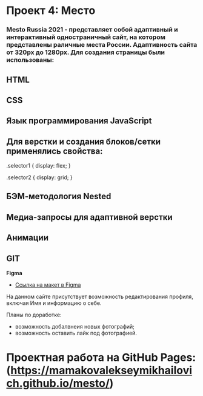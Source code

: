 # Проект 4: Место
### Mesto Russia 2021 - представляет собой адаптивный и интерактивный одностраничный сайт, на котором представлены раличные места России. Адаптивность сайта от 320px до 1280px. Для создания страницы были использованы:
## HTML
## CSS
## Язык программирования JavaScript
## Для верстки и создания блоков/сетки применялись свойства:
.selector1 {
    display: flex;
}

.selector2 {
    display: grid;
}
## БЭМ-методология Nested
## Медиа-запросы для адаптивной верстки
## Анимации
## GIT

**Figma**
* [Ссылка на макет в Figma](https://www.figma.com/file/2cn9N9jSkmxD84oJik7xL7/JavaScript.-Sprint-4?node-id=0%3A1)

На данном сайте присутствует возможность редактирования профиля, включая Имя и информацию о себе.

Планы по доработке:
*  возможность добалвнеия новых фотографий;
*  возможность оставить лайк под фотографией.

# Проектная работа на GitHub Pages: (https://mamakovalekseymikhailovich.github.io/mesto/)
